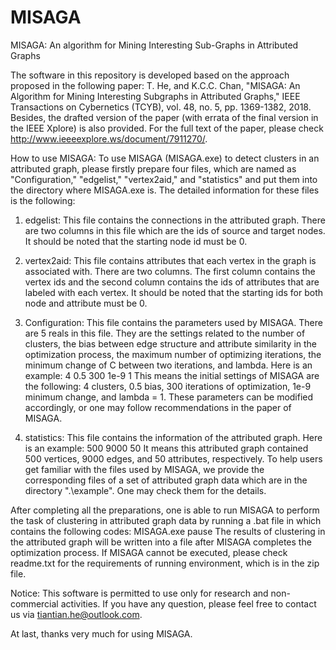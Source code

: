 # MISAGA

MISAGA: An algorithm for Mining Interesting Sub-Graphs in Attributed Graphs

The software in this repository is developed based on the approach proposed in the following paper: T. He, and K.C.C. Chan, "MISAGA: An Algorithm for Mining Interesting Subgraphs in Attributed Graphs," IEEE Transactions on Cybernetics (TCYB), vol. 48, no. 5, pp. 1369-1382, 2018. Besides, the drafted version of the paper (with errata of the final version in the IEEE Xplore) is also provided. For the full text of the paper, please check http://www.ieeeexplore.ws/document/7911270/.

How to use MISAGA: To use MISAGA (MISAGA.exe) to detect clusters in an attributed graph, please firstly prepare four files, which are named as "Configuration," "edgelist," "vertex2aid," and "statistics" and put them into the directory where MISAGA.exe is. The detailed information for these files is the following:

1. edgelist: This file contains the connections in the attributed graph. There are two columns in this file which are the ids of source and target nodes. It should be noted that the starting node id must be 0.

2. vertex2aid: This file contains attributes that each vertex in the graph is associated with. There are two columns. The first column contains the vertex ids and the second column contains the ids of attributes that are labeled with each vertex. It should be noted that the starting ids for both node and attribute must be 0.

3. Configuration: This file contains the parameters used by MISAGA. There are 5 reals in this file. They are the settings related to the number of clusters, the bias between edge structure and attribute similarity in the optimization process, the maximum number of optimizing iterations, the minimum change of C between two iterations, and lambda. Here is an example: 4 0.5 300 1e-9 1 This means the initial settings of MISAGA are the following: 4 clusters, 0.5 bias, 300 iterations of optimization, 1e-9 minimum change, and lambda = 1. These parameters can be modified accordingly, or one may follow recommendations in the paper of MISAGA.

4. statistics: This file contains the information of the attributed graph. Here is an example: 500 9000 50 It means this attributed graph contained 500 vertices, 9000 edges, and 50 attributes, respectively. To help users get familiar with the files used by MISAGA, we provide the corresponding files of a set of attributed graph data which are in the directory ".\example". One may check them for the details.

After completing all the preparations, one is able to run MISAGA to perform the task of clustering in attributed graph data by running a .bat file in which contains the following codes: MISAGA.exe pause The results of clustering in the attributed graph will be written into a file after MISAGA completes the optimization process. If MISAGA cannot be executed, please check readme.txt for the requirements of running environment, which is in the zip file.

Notice: This software is permitted to use only for research and non-commercial activities. If you have any question, please feel free to contact us via tiantian.he@outlook.com.

At last, thanks very much for using MISAGA.
